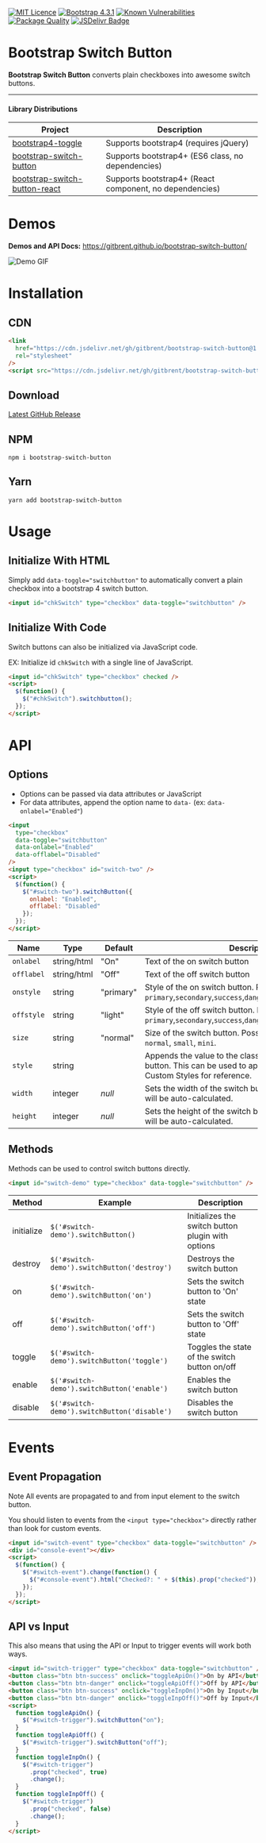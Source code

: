 [![MIT Licence](https://img.shields.io/github/license/gitbrent/bootstrap-switch-button.svg)](https://opensource.org/licenses/mit-license.php) [![Bootstrap 4.3.1](https://img.shields.io/badge/bootstrap-4.3.1-green.svg?style=flat-square)](https://getbootstrap.com/docs/4.1) [![Known Vulnerabilities](https://snyk.io/test/npm/bootstrap-switch-button/badge.svg)](https://snyk.io/test/npm/bootstrap-switch-button) [![Package Quality](https://npm.packagequality.com/shield/bootstrap-switch-button.svg)](https://packagequality.com/#?package=bootstrap-switch-button) [![JSDelivr Badge](https://data.jsdelivr.com/v1/package/gh/gitbrent/bootstrap-switch-button/badge)](https://www.jsdelivr.com/package/gh/gitbrent/bootstrap-switch-button)

# Bootstrap Switch Button

**Bootstrap Switch Button** converts plain checkboxes into awesome switch buttons.

---

#### Library Distributions

| Project                                                                                    | Description                                             |
| ------------------------------------------------------------------------------------------ | ------------------------------------------------------- |
| [bootstrap4-toggle](https://github.com/gitbrent/bootstrap4-toggle)                         | Supports bootstrap4 (requires jQuery)                   |
| [bootstrap-switch-button](https://github.com/gitbrent/bootstrap-switch-button)             | Supports bootstrap4+ (ES6 class, no dependencies)       |
| [bootstrap-switch-button-react](https://github.com/gitbrent/bootstrap-switch-button-react) | Supports bootstrap4+ (React component, no dependencies) |

# Demos

**Demos and API Docs:** https://gitbrent.github.io/bootstrap-switch-button/

![Demo GIF](https://github.com/gitbrent/bootstrap-switch-button/blob/master/demo/assets/bootstrap-switch-button-demo.gif?raw=true)

# Installation

## CDN

```html
<link
  href="https://cdn.jsdelivr.net/gh/gitbrent/bootstrap-switch-button@1.1.0/css/bootstrap-switch-button.min.css"
  rel="stylesheet"
/>
<script src="https://cdn.jsdelivr.net/gh/gitbrent/bootstrap-switch-button@1.1.0/dist/bootstrap-switch-button.min.js"></script>
```

## Download

[Latest GitHub Release](https://github.com/gitbrent/bootstrap-switch-button/releases/latest)

## NPM

```ksh
npm i bootstrap-switch-button
```

## Yarn

```ksh
yarn add bootstrap-switch-button
```

# Usage

## Initialize With HTML

Simply add `data-toggle="switchbutton"` to automatically convert a plain checkbox into a bootstrap 4 switch button.

```html
<input id="chkSwitch" type="checkbox" data-toggle="switchbutton" />
```

## Initialize With Code

Switch buttons can also be initialized via JavaScript code.

EX: Initialize id `chkSwitch` with a single line of JavaScript.

```html
<input id="chkSwitch" type="checkbox" checked />
<script>
  $(function() {
    $("#chkSwitch").switchbutton();
  });
</script>
```

# API

## Options

- Options can be passed via data attributes or JavaScript
- For data attributes, append the option name to `data-` (ex: `data-onlabel="Enabled"`)

```html
<input
  type="checkbox"
  data-toggle="switchbutton"
  data-onlabel="Enabled"
  data-offlabel="Disabled"
/>
<input type="checkbox" id="switch-two" />
<script>
  $(function() {
    $("#switch-two").switchButton({
      onlabel: "Enabled",
      offlabel: "Disabled"
    });
  });
</script>
```

| Name       | Type        | Default   | Description                                                                                                                                   |
| ---------- | ----------- | --------- | --------------------------------------------------------------------------------------------------------------------------------------------- |
| `onlabel`  | string/html | "On"      | Text of the on switch button                                                                                                                  |
| `offlabel` | string/html | "Off"     | Text of the off switch button                                                                                                                 |
| `onstyle`  | string      | "primary" | Style of the on switch button. Possible values are: `primary`,`secondary`,`success`,`danger`,`warning`,`info`,`light`,`dark`                  |
| `offstyle` | string      | "light"   | Style of the off switch button. Possible values are: `primary`,`secondary`,`success`,`danger`,`warning`,`info`,`light`,`dark`                 |
| `size`     | string      | "normal"  | Size of the switch button. Possible values are: `large`, `normal`, `small`, `mini`.                                                           |
| `style`    | string      |           | Appends the value to the class attribute of the switch button. This can be used to apply custom styles. Refer to Custom Styles for reference. |
| `width`    | integer     | _null_    | Sets the width of the switch button. if set to _null_, width will be auto-calculated.                                                         |
| `height`   | integer     | _null_    | Sets the height of the switch button. if set to _null_, height will be auto-calculated.                                                       |

## Methods

Methods can be used to control switch buttons directly.

```html
<input id="switch-demo" type="checkbox" data-toggle="switchbutton" />
```

| Method     | Example                                     | Description                                       |
| ---------- | ------------------------------------------- | ------------------------------------------------- |
| initialize | `$('#switch-demo').switchButton()`          | Initializes the switch button plugin with options |
| destroy    | `$('#switch-demo').switchButton('destroy')` | Destroys the switch button                        |
| on         | `$('#switch-demo').switchButton('on')`      | Sets the switch button to 'On' state              |
| off        | `$('#switch-demo').switchButton('off')`     | Sets the switch button to 'Off' state             |
| toggle     | `$('#switch-demo').switchButton('toggle')`  | Toggles the state of the switch button on/off     |
| enable     | `$('#switch-demo').switchButton('enable')`  | Enables the switch button                         |
| disable    | `$('#switch-demo').switchButton('disable')` | Disables the switch button                        |

# Events

## Event Propagation

Note All events are propagated to and from input element to the switch button.

You should listen to events from the `<input type="checkbox">` directly rather than look for custom events.

```html
<input id="switch-event" type="checkbox" data-toggle="switchbutton" />
<div id="console-event"></div>
<script>
  $(function() {
    $("#switch-event").change(function() {
      $("#console-event").html("Checked?: " + $(this).prop("checked"));
    });
  });
</script>
```

## API vs Input

This also means that using the API or Input to trigger events will work both ways.

```html
<input id="switch-trigger" type="checkbox" data-toggle="switchbutton" />
<button class="btn btn-success" onclick="toggleApiOn()">On by API</button>
<button class="btn btn-danger" onclick="toggleApiOff()">Off by API</button>
<button class="btn btn-success" onclick="toggleInpOn()">On by Input</button>
<button class="btn btn-danger" onclick="toggleInpOff()">Off by Input</button>
<script>
  function toggleApiOn() {
    $("#switch-trigger").switchButton("on");
  }
  function toggleApiOff() {
    $("#switch-trigger").switchButton("off");
  }
  function toggleInpOn() {
    $("#switch-trigger")
      .prop("checked", true)
      .change();
  }
  function toggleInpOff() {
    $("#switch-trigger")
      .prop("checked", false)
      .change();
  }
</script>
```
